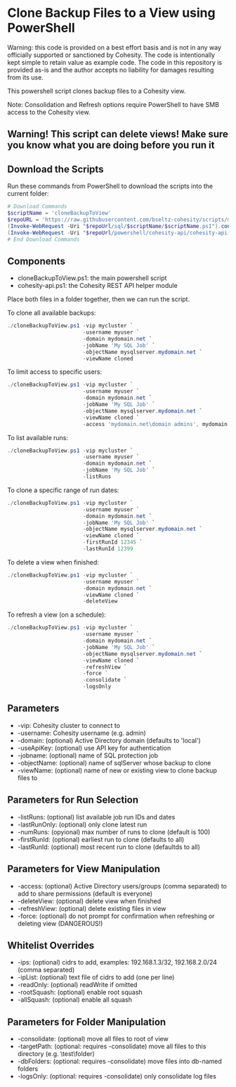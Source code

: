 # Clone Backup Files to a View using PowerShell

Warning: this code is provided on a best effort basis and is not in any way officially supported or sanctioned by Cohesity. The code is intentionally kept simple to retain value as example code. The code in this repository is provided as-is and the author accepts no liability for damages resulting from its use.

This powershell script clones backup files to a Cohesity view.

Note: Consolidation and Refresh options require PowerShell to have SMB access to the Cohesity view.

## Warning! This script can delete views! Make sure you know what you are doing before you run it

## Download the Scripts

Run these commands from PowerShell to download the scripts into the current folder:

```powershell
# Download Commands
$scriptName = 'cloneBackupToView'
$repoURL = 'https://raw.githubusercontent.com/bseltz-cohesity/scripts/master'
(Invoke-WebRequest -Uri "$repoUrl/sql/$scriptName/$scriptName.ps1").content | Out-File "$scriptName.ps1"; (Get-Content "$scriptName.ps1") | Set-Content "$scriptName.ps1"
(Invoke-WebRequest -Uri "$repoUrl/powershell/cohesity-api/cohesity-api.ps1").content | Out-File cohesity-api.ps1; (Get-Content cohesity-api.ps1) | Set-Content cohesity-api.ps1
# End Download Commands
```

## Components

* cloneBackupToView.ps1: the main powershell script
* cohesity-api.ps1: the Cohesity REST API helper module

Place both files in a folder together, then we can run the script.

To clone all available backups:

```powershell
./cloneBackupToView.ps1 -vip mycluster `
                        -username myuser `
                        -domain mydomain.net `
                        -jobName 'My SQL Job' `
                        -objectName mysqlserver.mydomain.net `
                        -viewName cloned
```

To limit access to specific users:

```powershell
./cloneBackupToView.ps1 -vip mycluster `
                        -username myuser `
                        -domain mydomain.net `
                        -jobName 'My SQL Job' `
                        -objectName mysqlserver.mydomain.net `
                        -viewName cloned `
                        -access 'mydomain.net\domain admins', mydomain.net\othergroup
```

To list available runs:

```powershell
./cloneBackupToView.ps1 -vip mycluster `
                        -username myuser `
                        -domain mydomain.net `
                        -jobName 'My SQL Job' `
                        -listRuns
```

To clone a specific range of run dates:

```powershell
./cloneBackupToView.ps1 -vip mycluster `
                        -username myuser `
                        -domain mydomain.net `
                        -jobName 'My SQL Job' `
                        -objectName mysqlserver.mydomain.net `
                        -viewName cloned `
                        -firstRunId 12345 `
                        -lastRunId 12399
```

To delete a view when finished:

```powershell
./cloneBackupToView.ps1 -vip mycluster `
                        -username myuser `
                        -domain mydomain.net `
                        -viewName cloned `
                        -deleteView
```

To refresh a view (on a schedule):

```powershell
./cloneBackupToView.ps1 -vip mycluster `
                        -username myuser `
                        -domain mydomain.net `
                        -jobName 'My SQL Job' `
                        -objectName mysqlserver.mydomain.net `
                        -viewName cloned `
                        -refreshView `
                        -force `
                        -consolidate `
                        -logsOnly
```

## Parameters

* -vip: Cohesity cluster to connect to
* -username: Cohesity username (e.g. admin)
* -domain: (optional) Active Directory domain (defaults to 'local')
* -useApiKey: (optional) use API key for authentication
* -jobname: (optional) name of SQL protection job
* -objectName: (optional) name of sqlServer whose backup to clone
* -viewName: (optional) name of new or existing view to clone backup files to

## Parameters for Run Selection

* -listRuns: (optional) list available job run IDs and dates
* -lastRunOnly: (optional) only clone latest run
* -numRuns: (opyional) max number of runs to clone (default is 100)
* -firstRunId: (optional) earliest run to clone (defaults to all)
* -lastRunId: (optional) most recent run to clone (defaultds to all)

## Parameters for View Manipulation

* -access: (optional) Active Directory users/groups (comma separated) to add to share permissions (default is everyone)
* -deleteView: (optional) delete view when finished
* -refreshView: (optional) delete existing files in view
* -force: (optional) do not prompt for confirmation when refreshing or deleting view (DANGEROUS!)

## Whitelist Overrides

* -ips: (optional) cidrs to add, examples: 192.168.1.3/32, 192.168.2.0/24 (comma separated)
* -ipList: (optional) text file of cidrs to add (one per line)
* -readOnly: (optional) readWrite if omitted
* -rootSquash: (optional) enable root squash
* -allSquash: (optional) enable all squash

## Parameters for Folder Manipulation

* -consolidate: (optional) move all files to root of view
* -targetPath: (optional: requires -consolidate) move all files to this directory (e.g. \test\folder)
* -dbFolders: (optional: requires -consolidate) move files into db-named folders
* -logsOnly: (optional: requires -consolidate) only consolidate log files
